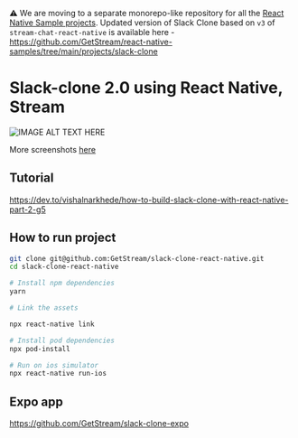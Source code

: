 ⚠ We are moving to a separate monorepo-like repository for all the [React Native Sample projects](https://github.com/GetStream/react-native-samples). Updated version of Slack Clone based on `v3` of `stream-chat-react-native` is available here - https://github.com/GetStream/react-native-samples/tree/main/projects/slack-clone

# Slack-clone 2.0 using React Native, Stream

<div style="display: inline">
<img src="https://stream-blog-v2.imgix.net/blog/wp-content/uploads/80af4fbb74a77a4465679f6118af7427/image.png" alt="IMAGE ALT TEXT HERE"/>
</div>

More screenshots [here](https://github.com/GetStream/slack-clone-react-native/tree/master/screenshots/v2)

## Tutorial

https://dev.to/vishalnarkhede/how-to-build-slack-clone-with-react-native-part-2-g5

## How to run project

```sh
git clone git@github.com:GetStream/slack-clone-react-native.git
cd slack-clone-react-native

# Install npm dependencies
yarn

# Link the assets

npx react-native link

# Install pod dependencies
npx pod-install

# Run on ios simulator
npx react-native run-ios
```

## Expo app

https://github.com/GetStream/slack-clone-expo
